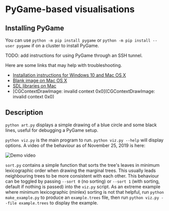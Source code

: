 # PyGame-based visualisations

## Installing PyGame
You can use `python -m pip install pygame` or `python -m pip install --user pygame` if on a cluster to install PyGame.

TODO: add instructions for using PyGame through an SSH tunnel.

Here are some links that may help with troubleshooting.
- [Installation instructions for Windows 10 and Mac OS X](https://cs.hofstra.edu/docs/pages/guides/InstallingPygame.html)
- [Blank image on Mac OS X](https://github.com/pygame/pygame/issues/1250)
- [SDL libraries on Mac](http://pygame-users.25799.x6.nabble.com/SDL-for-Pygame-Mac-64-Almost-there-Please-help-td1827.html#a1836)
- [CGContextDrawImage: invalid context 0x0](CGContextDrawImage: invalid context 0x0)

## Description

`python art.py` displays a simple drawing of a blue circle and some black lines, useful for debugging a PyGame setup.

`python viz.py` is the main program to run. `python viz.py --help` will display options. A video of the behaviour as of November 25, 2019 is here:

![Demo video](https://github.com/brianzhang01/tskit-viz/raw/master/static/tskit-viz-demo.gif)

`sort.py` contains a simple function that sorts the tree's leaves in minimum lexicographic order when drawing the marginal trees. This usually leads neighbouring trees to be more consistent with each other. This behaviour can be toggled by passing `--sort 0` (no sorting) or `--sort 1` (with sorting, default if nothing is passed) into the `viz.py` script. As an extreme example where minimum lexicographic (minlex) sorting is not that helpful, run `python make_example.py` to produce an `example.trees` file, then run `python viz.py --file example.trees` to display the example.
